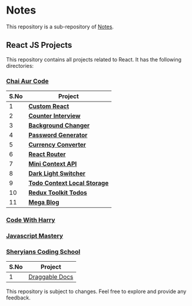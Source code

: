# Notes

This repository is a sub-repository of [Notes](https://github.com/eAzizUrRehman/notes).

## React JS Projects

This repository contains all projects related to React. It has the following directories:

### [**Chai Aur Code**](./chai-aur-code)

| S.No | Project                                                                      |
| ---- | ---------------------------------------------------------------------------- |
| 1    | [**Custom React**](./chai-aur-code/custom-react)                             |
| 2    | [**Counter Interview**](./chai-aur-code/counter-interview)                   |
| 3    | [**Background Changer**](./chai-aur-code/background-changer)                 |
| 4    | [**Password Generator**](./chai-aur-code/password-generator)                 |
| 5    | [**Currency Converter**](./chai-aur-code/currency-converter)                 |
| 6    | [**React Router**](./chai-aur-code/react-router)                             |
| 7    | [**Mini Context API**](./chai-aur-code/mini-context-api)                     |
| 8    | [**Dark Light Switcher**](./chai-aur-code/dark-light-switcher)               |
| 9    | [**Todo Context Local Storage**](./chai-aur-code/todo-context-local-storage) |
| 10   | [**Redux Toolkit Todos**](./chai-aur-code/redux-toolkit-todos)               |
| 11   | [**Mega Blog**](./chai-aur-code/mega-blog)                                   |

### [**Code With Harry**](./code-with-harry)

### [**Javascript Mastery**](./javascript-mastery)

### [**Sheryians Coding School**](./sheryians-coding-school)

| S.No | Project                                                    |
| ---- | ---------------------------------------------------------- |
| 1    | [Draggable Docs](./sheryians-coding-school/draggable-docs) |

This repository is subject to changes. Feel free to explore and provide any feedback.
